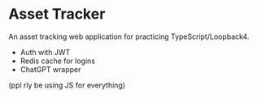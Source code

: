 # Asset Tracker
An asset tracking web application for practicing TypeScript/Loopback4.
- Auth with JWT
- Redis cache for logins
- ChatGPT wrapper


(ppl rly be using JS for everything)
